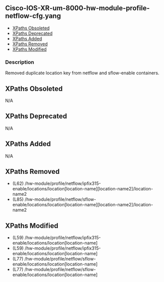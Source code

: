 ## Cisco-IOS-XR-um-8000-hw-module-profile-netflow-cfg.yang

- [XPaths Obsoleted](#xpaths-obsoleted)
- [XPaths Deprecated](#xpaths-deprecated)
- [XPaths Added](#xpaths-added)
- [XPaths Removed](#xpaths-removed)
- [XPaths Modified](#xpaths-modified)

### Description

Removed duplicate location key from netflow and sflow-enable containers.

## XPaths Obsoleted

N/A

## XPaths Deprecated

N/A

## XPaths Added

N/A

## XPaths Removed

- (L62)	/hw-module/profile/netflow/ipfix315-enable/locations/location[location-name][location-name2]/location-name2
- (L85)	/hw-module/profile/netflow/sflow-enable/locations/location[location-name][location-name2]/location-name2

## XPaths Modified

- (L59)	/hw-module/profile/netflow/ipfix315-enable/locations/location[location-name]
- (L59)	/hw-module/profile/netflow/ipfix315-enable/locations/location[location-name]
- (L77)	/hw-module/profile/netflow/sflow-enable/locations/location[location-name]
- (L77)	/hw-module/profile/netflow/sflow-enable/locations/location[location-name]

